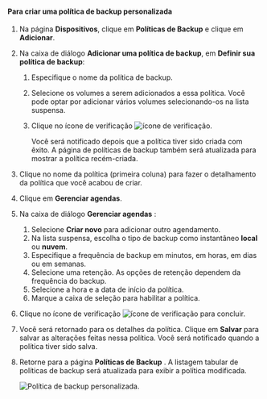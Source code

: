 <!--author=SharS last changed: 9/15/15-->

#### <a name="to-create-a-custom-backup-policy"></a>Para criar uma política de backup personalizada
1. Na página **Dispositivos**, clique em **Políticas de Backup** e clique em **Adicionar**.
2. Na caixa de diálogo **Adicionar uma política de backup**, em **Definir sua política de backup**:
   
   1. Especifique o nome da política de backup.
   2. Selecione os volumes a serem adicionados a essa política. Você pode optar por adicionar vários volumes selecionando-os na lista suspensa.
   3. Clique no ícone de verificação  ![ícone de verificação](./media/storsimple-add-backup-policy/HCS_CheckIcon-include.png).
      
      Você será notificado depois que a política tiver sido criada com êxito. A página de políticas de backup também será atualizada para mostrar a política recém-criada.
3. Clique no nome da política (primeira coluna) para fazer o detalhamento da política que você acabou de criar.
4. Clique em **Gerenciar agendas**.
5. Na caixa de diálogo **Gerenciar agendas** :
   
   1. Selecione **Criar novo** para adicionar outro agendamento.
   2. Na lista suspensa, escolha o tipo de backup como instantâneo **local** ou **nuvem**.
   3. Especifique a frequência de backup em minutos, em horas, em dias ou em semanas.
   4. Selecione uma retenção. As opções de retenção dependem da frequência do backup.
   5. Selecione a hora e a data de início da política.
   6. Marque a caixa de seleção para habilitar a política.
6. Clique no ícone de verificação  ![ícone de verificação](./media/storsimple-add-backup-policy/HCS_CheckIcon-include.png) para concluir.
7. Você será retornado para os detalhes da política. Clique em **Salvar** para salvar as alterações feitas nessa política. Você será notificado quando a política tiver sido salva.
8. Retorne para a página **Políticas de Backup** . A listagem tabular de políticas de backup será atualizada para exibir a política modificada.
   
    ![Política de backup personalizada](./media/storsimple-create-custom-backup-policy/HCS_CustomBackupPolicyM-include.png).

